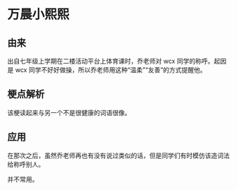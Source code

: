 # 万晨小熙熙

## 由来

出自七年级上学期在二楼活动平台上体育课时，乔老师对 wcx 同学的称呼。起因是 wcx 同学不好好做操，所以乔老师用这种“温柔”“友善”的方式提醒他。

## 梗点解析

该梗读起来与另一个不是很健康的词语很像。

## 应用

在那次之后，虽然乔老师再也有没有说过类似的话，但是同学们有时模仿该造词法给称呼别人。

并不常用。
